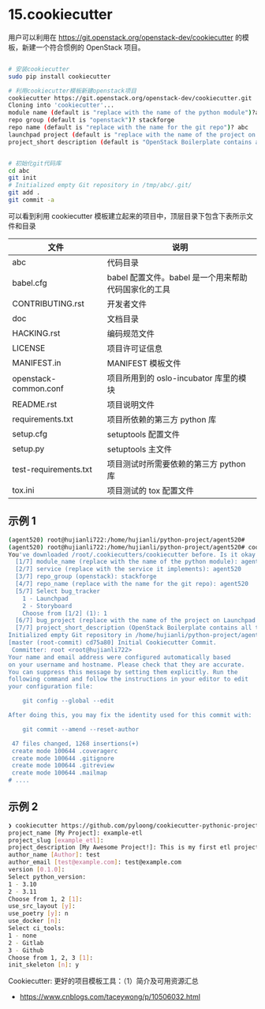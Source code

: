 # 15.cookiecutter

用户可以利用在 https://git.openstack.org/openstack-dev/cookiecutter 的模板，新建一个符合惯例的 OpenStack 项目。

```sh

# 安装cookiecutter
sudo pip install cookiecutter

# 利用cookiecutter模板新建openstack项目
cookiecutter https://git.openstack.org/openstack-dev/cookiecutter.git
Cloning into 'cookiecutter'...
module name (default is "replace with the name of the python module")?abc
repo group (default is "openstack")? stackforge
repo name (default is "replace with the name for the git repo")? abc
launchpad project (default is "replace with the name of the project on launchpad")? abc
project_short description (default is "OpenStack Boilerplate contains all the boilerplate you need to create an Openstack package.")?"test project forOpenstack"


# 初始化git代码库
cd abc
git init
# Initialized empty Git repository in /tmp/abc/.git/
git add .
git commit -a
```

可以看到利用 cookiecutter 模板建立起来的项目中，顶层目录下包含下表所示文件和目录

| 文件                  | 说明                                                 |
| --------------------- | ---------------------------------------------------- |
| abc                   | 代码目录                                             |
| babel.cfg             | babel 配置文件。babel 是一个用来帮助代码国家化的工具 |
| CONTRIBUTING.rst      | 开发者文件                                           |
| doc                   | 文档目录                                             |
| HACKING.rst           | 编码规范文件                                         |
| LICENSE               | 项目许可证信息                                       |
| MANIFEST.in           | MANIFEST 模板文件                                    |
| openstack-common.conf | 项目所用到的 oslo-incubator 库里的模块               |
| README.rst            | 项目说明文件                                         |
| requirements.txt      | 项目所依赖的第三方 python 库                         |
| setup.cfg             | setuptools 配置文件                                  |
| setup.py              | setuptools 主文件                                    |
| test-requirements.txt | 项目测试时所需要依赖的第三方 python 库               |
| tox.ini               | 项目测试的 tox 配置文件                              |

## 示例 1

```sh
(agent520) root@hujianli722:/home/hujianli/python-project/agent520#
(agent520) root@hujianli722:/home/hujianli/python-project/agent520# cookiecutter https://git.openstack.org/openstack-dev/cookiecutter.git
You've downloaded /root/.cookiecutters/cookiecutter before. Is it okay to delete and re-download it? [y/n] (y): y
  [1/7] module_name (replace with the name of the python module): agent520
  [2/7] service (replace with the service it implements): agent520
  [3/7] repo_group (openstack): stackforge
  [4/7] repo_name (replace with the name for the git repo): agent520
  [5/7] Select bug_tracker
    1 - Launchpad
    2 - Storyboard
    Choose from [1/2] (1): 1
  [6/7] bug_project (replace with the name of the project on Launchpad or the ID from Storyboard):
  [7/7] project_short_description (OpenStack Boilerplate contains all the boilerplate you need to create an OpenStack package.): agent520
Initialized empty Git repository in /home/hujianli/python-project/agent520/agent520/.git/
[master (root-commit) cd75a80] Initial Cookiecutter Commit.
 Committer: root <root@hujianli722>
Your name and email address were configured automatically based
on your username and hostname. Please check that they are accurate.
You can suppress this message by setting them explicitly. Run the
following command and follow the instructions in your editor to edit
your configuration file:

    git config --global --edit

After doing this, you may fix the identity used for this commit with:

    git commit --amend --reset-author

 47 files changed, 1268 insertions(+)
 create mode 100644 .coveragerc
 create mode 100644 .gitignore
 create mode 100644 .gitreview
 create mode 100644 .mailmap
# ....
```

## 示例 2

```sh
❯ cookiecutter https://github.com/pyloong/cookiecutter-pythonic-project
project_name [My Project]: example-etl
project_slug [example_etl]:
project_description [My Awesome Project!]: This is my first etl project.
author_name [Author]: test
author_email [test@example.com]: test@example.com
version [0.1.0]:
Select python_version:
1 - 3.10
2 - 3.11
Choose from 1, 2 [1]:
use_src_layout [y]:
use_poetry [y]: n
use_docker [n]:
Select ci_tools:
1 - none
2 - Gitlab
3 - Github
Choose from 1, 2, 3 [1]:
init_skeleton [n]: y
```

Cookiecutter: 更好的项目模板工具：（1）简介及可用资源汇总

- https://www.cnblogs.com/taceywong/p/10506032.html
